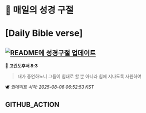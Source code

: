 # 🙏 매일의 성경 구절
# [Daily Bible verse]
## [![README에 성경구절 업데이트](https://github.com/DONGSUKA/first_test/actions/workflows/update-readme-bible.yml/badge.svg)](https://github.com/DONGSUKA/first_test/actions/workflows/update-readme-bible.yml)
<!-- START_BIBLE_VERSE -->
📖 **고린도후서 8:3**
> 내가 증언하노니 그들이 힘대로 할 뿐 아니라 힘에 지나도록 자원하여

🕊️ _업데이트 시각: 2025-08-06 06:52:53 KST_
  <!-- END_BIBLE_VERSE -->
## GITHUB_ACTION
